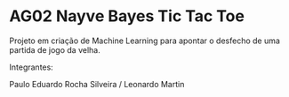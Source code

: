 # AG02 Nayve Bayes Tic Tac Toe

Projeto em criação de Machine Learning para apontar o desfecho de uma partida de jogo da velha.

Integrantes:

Paulo Eduardo Rocha Silveira / Leonardo Martin
